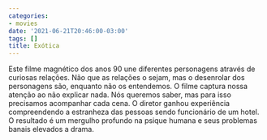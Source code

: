```yaml
---
categories:
- movies
date: '2021-06-21T20:46:00-03:00'
tags: []
title: Exótica
---
```


Este filme magnético dos anos 90 une diferentes personagens através de curiosas relações. Não que as relações o sejam, mas o desenrolar dos personagens são, enquanto não os entendemos. O filme captura nossa atenção ao não explicar nada. Nós queremos saber, mas para isso precisamos acompanhar cada cena. O diretor ganhou experiência compreendendo a estranheza das pessoas sendo funcionário de um hotel. O resultado é um mergulho profundo na psique humana e seus problemas banais elevados a drama.